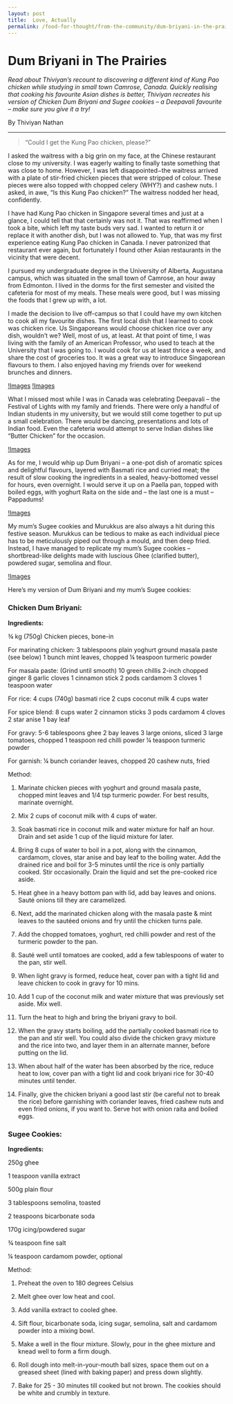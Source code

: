 ```yaml
---
layout: post
title:  Love, Actually
permalink: /food-for-thought/from-the-community/dum-briyani-in-the-prairies
---
```

# Dum Briyani in The Prairies


*Read about Thiviyan’s recount to discovering a different kind of Kung Pao chicken while studying in small town Camrose, Canada. Quickly realising that cooking his favourite Asian dishes is better, Thiviyan recreates his version of Chicken Dum Briyani and Sugee cookies – a Deepavali favourite – make sure you give it a try!*

By Thiviyan Nathan

---

>“Could I get the Kung Pao chicken, please?” 

I asked the waitress with a big grin on my face, at the Chinese restaurant close to my university. I was eagerly waiting to finally taste something that was close to home. However, I was left disappointed−the waitress arrived with a plate of stir-fried chicken pieces that were stripped of colour. These pieces were also topped with chopped celery (WHY?) and cashew nuts. I asked, in awe, “Is this Kung Pao chicken?” The waitress nodded her head, confidently.

I have had Kung Pao chicken in Singapore several times and just at a glance, I could tell that that certainly was not it. That was reaffirmed when I took a bite, which left my taste buds very sad. I wanted to return it or replace it with another dish, but I was not allowed to. Yup, that was my first experience eating Kung Pao chicken in Canada. I never patronized that restaurant ever again, but fortunately I found other Asian restaurants in the vicinity that were decent.

I pursued my undergraduate degree in the University of Alberta, Augustana campus, which was situated in the small town of Camrose, an hour away from Edmonton. I lived in the dorms for the first semester and visited the cafeteria for most of my meals. These meals were good, but I was missing the foods that I grew up with, a lot.

I made the decision to live off-campus so that I could have my own kitchen to cook all my favourite dishes. The first local dish that I learned to cook was chicken rice. Us Singaporeans would choose chicken rice over any dish, wouldn’t we? Well, most of us, at least. At that point of time, I was living with the family of an American Professor, who used to teach at the University that I was going to. I would cook for us at least thrice a week, and share the cost of groceries too. It was a great way to introduce Singaporean flavours to them. I also enjoyed having my friends over for weekend brunches and dinners.

[!Images](/images/stories/2019/dum-briyani-in-the-prairies-1.jpg)
[!Images](/images/stories/2019/dum-briyani-in-the-prairies2.jpg)

What I missed most while I was in Canada was celebrating Deepavali – the Festival of Lights with my family and friends. There were only a handful of Indian students in my university, but we would still come together to put up a small celebration. There would be dancing, presentations and lots of Indian food. Even the cafeteria would attempt to serve Indian dishes like “Butter Chicken” for the occasion.

[!Images](/images/stories/2019/dum-briyani-in-the-prairies3.jpg)

As for me, I would whip up Dum Briyani – a one-pot dish of aromatic spices and delightful flavours, layered with Basmati rice and curried meat; the result of slow cooking the ingredients in a sealed, heavy-bottomed vessel for hours, even overnight. I would serve it up on a Paella pan, topped with boiled eggs, with yoghurt Raita on the side and – the last one is a must – Pappadums!

[!Images](/images/stories/2019/dum-briyani-in-the-prairies-4.jpg)

My mum’s Sugee cookies and Murukkus are also always a hit during this festive season. Murukkus can be tedious to make as each individual piece has to be meticulously piped out through a mould, and then deep fried. Instead, I have managed to replicate my mum’s Sugee cookies – shortbread-like delights made with luscious Ghee (clarified butter), powdered sugar, semolina and flour.

[!Images](/images/stories/2019/dum-briyani-in-the-prairies-5.jpg)

Here’s my version of Dum Briyani and my mum’s Sugee cookies:

### Chicken Dum Briyani:

**Ingredients:**

¾ kg (750g) Chicken pieces, bone-in

For marinating chicken:
3 tablespoons plain yoghurt
ground masala paste (see below)
1 bunch mint leaves, chopped
¼ teaspoon turmeric powder

For masala paste:
(Grind until smooth)
10 green chillis
2-inch chopped ginger
8 garlic cloves
1 cinnamon stick
2 pods cardamom
3 cloves
1 teaspoon water

For rice:
4 cups (740g) basmati rice
2 cups coconut milk
4 cups water

For spice blend:
8 cups water
2 cinnamon sticks
3 pods cardamom
4 cloves
2 star anise
1 bay leaf

For gravy:
5-6 tablespoons ghee
2 bay leaves
3 large onions, sliced
3 large tomatoes, chopped
1 teaspoon red chilli powder
¼ teaspoon turmeric powder

For garnish:
¼ bunch coriander leaves, chopped
20 cashew nuts, fried


Method:
1. Marinate chicken pieces with yoghurt and ground masala paste, chopped mint leaves and 1/4 tsp turmeric powder. For best results, marinate overnight.
2. Mix 2 cups of coconut milk with 4 cups of water.
3. Soak basmati rice in coconut milk and water mixture for half an hour. Drain and set aside 1 cup of the liquid mixture for later.

4. Bring 8 cups of water to boil in a pot, along with the cinnamon, cardamom, cloves, star anise and bay leaf to the boiling water. Add the drained rice and boil for 3-5 minutes until the rice is only partially cooked. Stir occasionally. Drain the liquid and set the pre-cooked rice aside.
5. Heat ghee in a heavy bottom pan with lid, add bay leaves and onions. Sauté onions till they are caramelized.
6. Next, add the marinated chicken along with the masala paste & mint leaves to the sautéed onions and fry until the chicken turns pale.
7. Add the chopped tomatoes, yoghurt, red chilli powder and rest of the turmeric powder to the pan.
8. Sauté well until tomatoes are cooked, add a few tablespoons of water to the pan, stir well.
9. When light gravy is formed, reduce heat, cover pan with a tight lid and leave chicken to cook in gravy for 10 mins.

10. Add 1 cup of the coconut milk and water mixture that was previously set aside. Mix well.
11. Turn the heat to high and bring the briyani gravy to boil.
12. When the gravy starts boiling, add the partially cooked basmati rice to the pan and stir well. You could also divide the chicken gravy mixture and the rice into two, and layer them in an alternate manner, before putting on the lid.
13. When about half of the water has been absorbed by the rice, reduce heat to low, cover pan with a tight lid and cook briyani rice for 30-40 minutes until tender.
14. Finally, give the chicken briyani a good last stir (be careful not to break the rice) before garnishing with coriander leaves, fried cashew nuts and even fried onions, if you want to.
Serve hot with onion raita and boiled eggs.



### Sugee Cookies:

**Ingredients:**

250g ghee

1 teaspoon vanilla extract

500g plain flour

3 tablespoons semolina, toasted

2 teaspoons bicarbonate soda

170g icing/powdered sugar

¾ teaspoon fine salt

¼ teaspoon cardamom powder, optional


Method:

1. Preheat the oven to 180 degrees Celsius           

2. Melt ghee over low heat and cool.       

3. Add vanilla extract to cooled ghee.

4. Sift flour, bicarbonate soda, icing sugar, semolina, salt and cardamom powder into a mixing bowl.    

5. Make a well in the flour mixture. Slowly, pour in the ghee mixture and knead well to form a firm dough. 

6. Roll dough into melt-in-your-mouth ball sizes, space them out on a greased sheet (lined with baking paper) and press down slightly.

7. Bake for 25 - 30 minutes till cooked but not brown. The cookies should be white and crumbly in texture.
